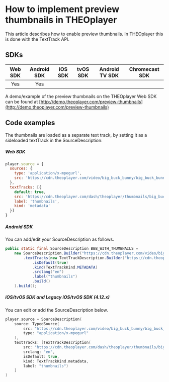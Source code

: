 # How to implement preview thumbnails in THEOplayer

This article describes how to enable preview thumbnails. In THEOplayer this is done with the TextTrack API.

## SDKs

| Web SDK | Android SDK | iOS SDK | tvOS SDK | Android TV SDK | Chromecast SDK |
| :-----: | :---------: | :-----: | :------: | :------------: | :------------: |
|   Yes   |     Yes     |         |          |                |                |

A demo/example of the preview thumbnails on the THEOplayer Web SDK can be found at [http://demo.theoplayer.com/preview-thumbnails](http://demo.theoplayer.com/preview-thumbnails)

## Code examples

The thumbnails are loaded as a separate text track, by setting it as a sideloaded textTrack in the SourceDescription:

##### Web SDK

```js
player.source = {
  sources: {
    type: 'application/x-mpegurl',
    src: 'https://cdn.theoplayer.com/video/big_buck_bunny/big_buck_bunny.m3u8'
  },
  textTracks: [{
    default: true,
    src: 'https://cdn.theoplayer.com/dash/theoplayer/thumbnails/big_buck_bunny_thumbnails.vtt',
    label: 'thumbnails',
    kind: 'metadata'
  }]
}
```

##### Android SDK

You can add/edit your SourceDescription as follows.

```java
public static final SourceDescription BBB_WITH_THUMBNAILS =
    new SourceDescription.Builder("https://cdn.theoplayer.com/video/big_buck_bunny/big_buck_bunny.m3u8")
        .textTracks(new TextTrackDescription.Builder("https://cdn.theoplayer.com/dash/theoplayer/thumbnails/big_buck_bunny_thumbnails.vtt")
            .isDefault(true)
            .kind(TextTrackKind.METADATA)
            .srclang("en")
            .label("thumbnails")
            .build()
    ).build();
```

##### iOS/tvOS SDK and Legacy iOS/tvOS SDK (4.12.x)

You can edit or add the SourceDescription below.

```swift
player.source = SourceDescription(
    source: TypedSource(
        src: "https://cdn.theoplayer.com/video/big_buck_bunny/big_buck_bunny.m3u8",
        type: "application/x-mpegurl"
    ),
    textTracks: [TextTrackDescription(
        src: "https://cdn.theoplayer.com/dash/theoplayer/thumbnails/big_buck_bunny_thumbnails.vtt",
        srclang: "en",
        isDefault: true,
        kind: TextTrackKind.metadata,
        label: "thumbnails")
    ]
)
```
